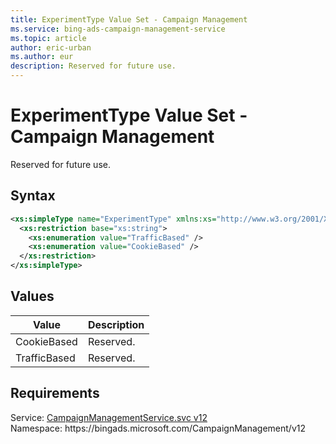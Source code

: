 ```yaml
---
title: ExperimentType Value Set - Campaign Management
ms.service: bing-ads-campaign-management-service
ms.topic: article
author: eric-urban
ms.author: eur
description: Reserved for future use.
---
```

# ExperimentType Value Set - Campaign Management
Reserved for future use.

## Syntax
```xml
<xs:simpleType name="ExperimentType" xmlns:xs="http://www.w3.org/2001/XMLSchema">
  <xs:restriction base="xs:string">
    <xs:enumeration value="TrafficBased" />
    <xs:enumeration value="CookieBased" />
  </xs:restriction>
</xs:simpleType>
```

## <a name="values"></a>Values

|Value|Description|
|-----------|---------------|
|<a name="cookiebased"></a>CookieBased|Reserved.|
|<a name="trafficbased"></a>TrafficBased|Reserved.|

## Requirements
Service: [CampaignManagementService.svc v12](https://campaign.api.bingads.microsoft.com/Api/Advertiser/CampaignManagement/v12/CampaignManagementService.svc)  
Namespace: https\://bingads.microsoft.com/CampaignManagement/v12  

